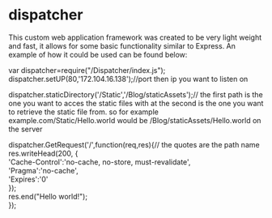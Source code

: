 # dispatcher
This custom web application framework was created to be very light weight and fast, it allows for some basic functionality similar to Express. An example of how it could be used can be found below:

var dispatcher=require("/Dispatcher/index.js");<br>
dispatcher.setUP(80,'172.104.16.138');//port then ip you want to listen on

dispatcher.staticDirectory('/Static','/Blog/staticAssets');// the first path is the one you want to acces the static files with at the second is the one you want to retrieve the static file from. so for example example.com/Static/Hello.world would be /Blog/staticAssets/Hello.world on the server

dispatcher.GetRequest('/',function(req,res){// the quotes are the path name<br>
    res.writeHead(200, {<br>
        'Cache-Control':'no-cache, no-store, must-revalidate',<br>
        'Pragma':'no-cache',<br>
        'Expires':'0'<br>
    });<br>
    res.end("<html><body>Hello world!</body></html>"); <br>
});
